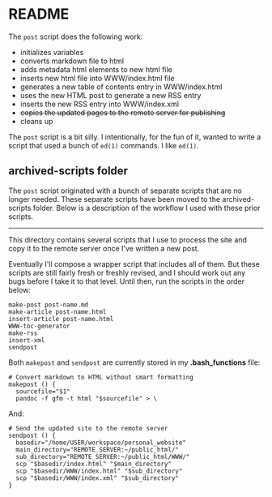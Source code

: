 # README

The `post` script does the following work:

- initializes variables
- converts markdown file to html
- adds metadata html elements to new html file
- inserts new html file into WWW/index.html file
- generates a new table of contents entry in WWW/index.html
- uses the new HTML post to generate a new RSS entry
- inserts the new RSS entry into WWW/index.xml
- ~~copies the updated pages to the remote server for publishing~~
- cleans up

The `post` script is a bit silly.
I intentionally,
for the fun of it,
wanted to write a script that used
a bunch of `ed(1)` commands.
I like `ed(1)`.

## archived-scripts folder

The `post` script originated
with a bunch of separate scripts
that are no longer needed.
These separate scripts have been moved
to the archived-scripts folder.
Below is a description of the workflow
I used with these prior scripts.

---

This directory contains several scripts
that I use to process the site and
copy it to the remote server
once I've written a new post.

Eventually I'll compose a
wrapper script that
includes all of them.
But these scripts are still
fairly fresh or freshly revised, and
I should work out any bugs
before I take it to that level.
Until then,
run the scripts in the order below:

```
make-post post-name.md
make-article post-name.html
insert-article post-name.html
WWW-toc-generator
make-rss
insert-xml
sendpost
```

Both ``makepost`` and ``sendpost`` are
currently stored in my **.bash_functions** file:

```
# Convert markdown to HTML without smart formatting
makepost () {
  sourcefile="$1"
  pandoc -f gfm -t html "$sourcefile" > \
```

And:

```
# Send the updated site to the remote server
sendpost () {
  basedir="/home/USER/workspace/personal_website"
  main_directory="REMOTE_SERVER:~/public_html/"
  sub_directory="REMOTE_SERVER:~/public_html/WWW/"
  scp "$basedir/index.html" "$main_directory"
  scp "$basedir/WWW/index.html" "$sub_directory"
  scp "$basedir/WWW/index.xml" "$sub_directory"
}
